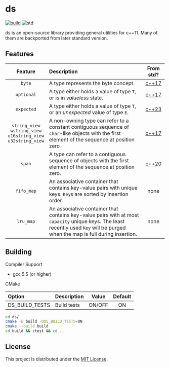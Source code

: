 # ds

[![build](https://github.com/Ramirisu/ds/actions/workflows/build_matrix.yml/badge.svg)](https://github.com/Ramirisu/ds/actions/workflows/build_matrix.yml)
![std](https://img.shields.io/badge/std-11%2F14%2F17%2F20-blue.svg)

ds is an open-source library providing general utilities for c++11. Many of them are backported from later standard version.

## Features

|                                  Feature                                   | Description                                                                                                                                                                     |                              From std?                              |
| :------------------------------------------------------------------------: | :------------------------------------------------------------------------------------------------------------------------------------------------------------------------------ | :-----------------------------------------------------------------: |
|                                   `byte`                                   | A type represents the byte concept.                                                                                                                                             |        [c++17](https://en.cppreference.com/w/cpp/types/byte)        |
|                                 `optional`                                 | A type either holds a value of type `T`, or is in *valueless* state.                                                                                                            |     [c++17](https://en.cppreference.com/w/cpp/utility/optional)     |
|                                 `expected`                                 | A type either holds a value of type `T`, or an *unexpected* value of type `E`.                                                                                                  |     [c++23](https://en.cppreference.com/w/cpp/utility/expected)     |
| `string_view`</br>`wstring_view`</br>`u16string_view`</br>`u32string_view` | A non-owning type can refer to a constant contiguous sequence of `char`-like objects with the first element of the sequence at position zero                                    | [c++17](https://en.cppreference.com/w/cpp/string/basic_string_view) |
|                                   `span`                                   | A type can refer to a contiguous sequence of objects with the first element of the sequence at position zero.                                                                   |      [c++20](https://en.cppreference.com/w/cpp/container/span)      |
|                                 `fifo_map`                                 | An associative container that contains key-value pairs with unique keys. `Key`s are sorted by insertion order.                                                                  |                                none                                 |
|                                 `lru_map`                                  | An associative container that contains key-value pairs with at most `capacity` unique keys. The least recently used `Key` will be purged when the map is full during insertion. |                                none                                 |

## Building

Compiler Support

* gcc 5.5 (or higher)

CMake

| Option         | Description | Value  | Default |
| :------------- | :---------- | :----: | :-----: |
| DS_BUILD_TESTS | Build tests | ON/OFF |   ON    |

```sh
cd ds/
cmake -B build -DDS_BUILD_TESTS=ON
cmake --build build
cd build && ctest && cd ..
```

## License

This project is distributed under the [MIT License](https://github.com/Ramirisu/ds/blob/main/LICENSE).
